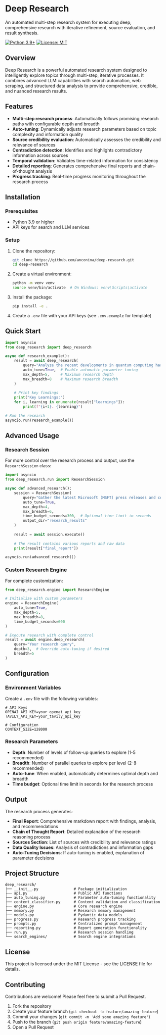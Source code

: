 # Deep Research

An automated multi-step research system for executing deep, comprehensive research with iterative refinement, source evaluation, and result synthesis.

[![Python 3.9+](https://img.shields.io/badge/python-3.9+-blue.svg)](https://www.python.org/downloads/)
[![License: MIT](https://img.shields.io/badge/License-MIT-yellow.svg)](https://opensource.org/licenses/MIT)

## Overview

Deep Research is a powerful automated research system designed to intelligently explore topics through multi-step, iterative processes. It combines advanced LLM capabilities with search automation, web scraping, and structured data analysis to provide comprehensive, credible, and nuanced research results.

## Features

- **Multi-step research process**: Automatically follows promising research paths with configurable depth and breadth
- **Auto-tuning**: Dynamically adjusts research parameters based on topic complexity and information quality
- **Source credibility evaluation**: Automatically assesses the credibility and relevance of sources
- **Contradiction detection**: Identifies and highlights contradictory information across sources
- **Temporal validation**: Validates time-related information for consistency
- **Detailed reporting**: Generates comprehensive final reports and chain-of-thought analysis
- **Progress tracking**: Real-time progress monitoring throughout the research process

## Installation

### Prerequisites

- Python 3.9 or higher
- API keys for search and LLM services

### Setup

1. Clone the repository:
   ```bash
   git clone https://github.com/anconina/deep-research.git
   cd deep-research
   ```

2. Create a virtual environment:
   ```bash
   python -m venv venv
   source venv/bin/activate  # On Windows: venv\Scripts\activate
   ```

3. Install the package:
   ```bash
   pip install -e .
   ```

4. Create a `.env` file with your API keys (see `.env.example` for template)

## Quick Start

```python
import asyncio
from deep_research import deep_research

async def research_example():
    result = await deep_research(
        query="Analyze the recent developments in quantum computing hardware",
        auto_tune=True,  # Enable automatic parameter tuning
        max_depth=5,     # Maximum research depth
        max_breadth=8    # Maximum research breadth
    )
    
    # Print key findings
    print("Key Learnings:")
    for i, learning in enumerate(result["learnings"]):
        print(f"{i+1}. {learning}")

# Run the research
asyncio.run(research_example())
```

## Advanced Usage

### Research Session

For more control over the research process and output, use the `ResearchSession` class:

```python
import asyncio
from deep_research.run import ResearchSession

async def advanced_research():
    session = ResearchSession(
        query="Gather the latest Microsoft (MSFT) press releases and corporate news",
        auto_tune=True,
        max_depth=4,
        max_breadth=6,
        time_budget_seconds=300,  # Optional time limit in seconds
        output_dir="research_results"
    )
    
    result = await session.execute()
    
    # The result contains various reports and raw data
    print(result["final_report"])

asyncio.run(advanced_research())
```

### Custom Research Engine

For complete customization:

```python
from deep_research.engine import ResearchEngine

# Initialize with custom parameters
engine = ResearchEngine(
    auto_tune=True,
    max_depth=5,
    max_breadth=8,
    time_budget_seconds=600
)

# Execute research with complete control
result = await engine.deep_research(
    query="Your research query",
    depth=3,  # Override auto-tuning if desired
    breadth=5
)
```

## Configuration

### Environment Variables

Create a `.env` file with the following variables:

```
# API Keys
OPENAI_API_KEY=your_openai_api_key
TAVILY_API_KEY=your_tavily_api_key

# Configuration
CONTEXT_SIZE=128000
```

### Research Parameters

- **Depth**: Number of levels of follow-up queries to explore (1-5 recommended)
- **Breadth**: Number of parallel queries to explore per level (2-8 recommended)
- **Auto-tune**: When enabled, automatically determines optimal depth and breadth
- **Time budget**: Optional time limit in seconds for the research process

## Output

The research process generates:

- **Final Report**: Comprehensive markdown report with findings, analysis, and recommendations
- **Chain of Thought Report**: Detailed explanation of the research reasoning process
- **Sources Section**: List of sources with credibility and relevance ratings
- **Data Quality Issues**: Analysis of contradictions and information gaps
- **Auto-Tuning Decisions**: If auto-tuning is enabled, explanation of parameter decisions

## Project Structure

```
deep_research/
├── __init__.py                # Package initialization
├── api.py                     # Public API functions
├── auto_tuning.py             # Parameter auto-tuning functionality
├── content_classifier.py      # Content validation and classification
├── engine.py                  # Core research engine
├── memory.py                  # Research memory management
├── models.py                  # Pydantic data models
├── progress.py                # Research progress tracking
├── prompts.py                 # Centralized prompt management
├── reporting.py               # Report generation functionality
├── run.py                     # Research session handling
└── search_engines/            # Search engine integrations
```

## License

This project is licensed under the MIT License - see the LICENSE file for details.

## Contributing

Contributions are welcome! Please feel free to submit a Pull Request.

1. Fork the repository
2. Create your feature branch (`git checkout -b feature/amazing-feature`)
3. Commit your changes (`git commit -m 'Add some amazing feature'`)
4. Push to the branch (`git push origin feature/amazing-feature`)
5. Open a Pull Request
